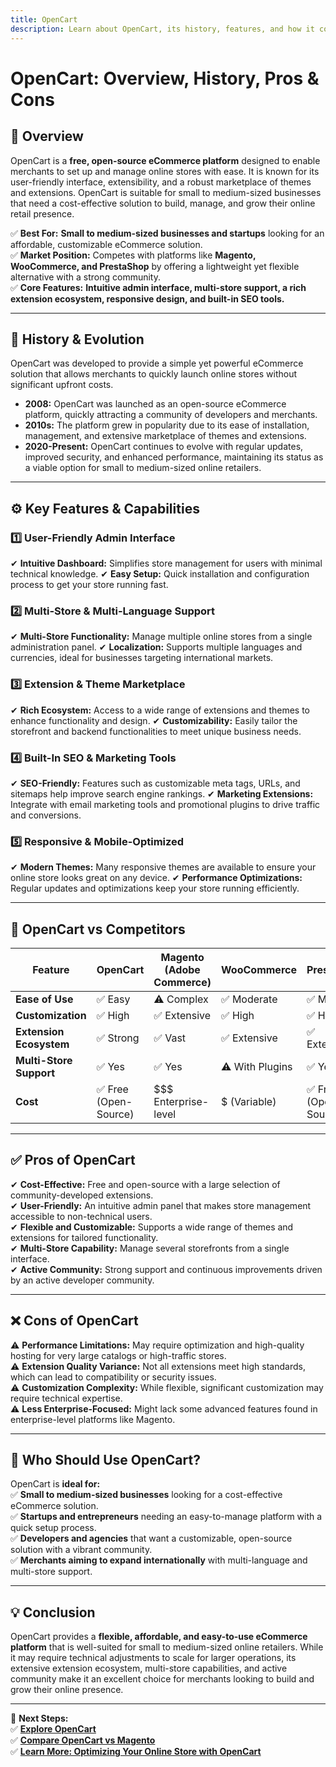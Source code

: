 ```yaml
---
title: OpenCart
description: Learn about OpenCart, its history, features, and how it compares to other eCommerce platforms.
---
```


# **OpenCart: Overview, History, Pros & Cons**

## **📌 Overview**  
OpenCart is a **free, open-source eCommerce platform** designed to enable merchants to set up and manage online stores with ease. It is known for its user-friendly interface, extensibility, and a robust marketplace of themes and extensions. OpenCart is suitable for small to medium-sized businesses that need a cost-effective solution to build, manage, and grow their online retail presence.

✅ **Best For:** **Small to medium-sized businesses and startups** looking for an affordable, customizable eCommerce solution.  
✅ **Market Position:** Competes with platforms like **Magento, WooCommerce, and PrestaShop** by offering a lightweight yet flexible alternative with a strong community.  
✅ **Core Features:** **Intuitive admin interface, multi-store support, a rich extension ecosystem, responsive design, and built-in SEO tools.**

---

## **📜 History & Evolution**  
OpenCart was developed to provide a simple yet powerful eCommerce solution that allows merchants to quickly launch online stores without significant upfront costs.

- **2008:** OpenCart was launched as an open-source eCommerce platform, quickly attracting a community of developers and merchants.
- **2010s:** The platform grew in popularity due to its ease of installation, management, and extensive marketplace of themes and extensions.
- **2020-Present:** OpenCart continues to evolve with regular updates, improved security, and enhanced performance, maintaining its status as a viable option for small to medium-sized online retailers.

---

## **⚙️ Key Features & Capabilities**

### **1️⃣ User-Friendly Admin Interface**
✔ **Intuitive Dashboard:** Simplifies store management for users with minimal technical knowledge.
✔ **Easy Setup:** Quick installation and configuration process to get your store running fast.

### **2️⃣ Multi-Store & Multi-Language Support**
✔ **Multi-Store Functionality:** Manage multiple online stores from a single administration panel.
✔ **Localization:** Supports multiple languages and currencies, ideal for businesses targeting international markets.

### **3️⃣ Extension & Theme Marketplace**
✔ **Rich Ecosystem:** Access to a wide range of extensions and themes to enhance functionality and design.
✔ **Customizability:** Easily tailor the storefront and backend functionalities to meet unique business needs.

### **4️⃣ Built-In SEO & Marketing Tools**
✔ **SEO-Friendly:** Features such as customizable meta tags, URLs, and sitemaps help improve search engine rankings.
✔ **Marketing Extensions:** Integrate with email marketing tools and promotional plugins to drive traffic and conversions.

### **5️⃣ Responsive & Mobile-Optimized**
✔ **Modern Themes:** Many responsive themes are available to ensure your online store looks great on any device.
✔ **Performance Optimizations:** Regular updates and optimizations keep your store running efficiently.

---

## **🔄 OpenCart vs Competitors**

| Feature                   | OpenCart          | Magento (Adobe Commerce) | WooCommerce       | PrestaShop       |
|---------------------------|-------------------|--------------------------|-------------------|------------------|
| **Ease of Use**           | ✅ Easy           | ⚠ Complex               | ✅ Moderate       | ✅ Moderate      |
| **Customization**         | ✅ High           | ✅ Extensive             | ✅ High           | ✅ High          |
| **Extension Ecosystem**   | ✅ Strong         | ✅ Vast                  | ✅ Extensive      | ✅ Extensive     |
| **Multi-Store Support**   | ✅ Yes            | ✅ Yes                   | ⚠ With Plugins   | ✅ Yes           |
| **Cost**                  | ✅ Free (Open-Source) | $$$ Enterprise-level   | $ (Variable)      | ✅ Free (Open-Source) |

---

## **✅ Pros of OpenCart**  
✔ **Cost-Effective:** Free and open-source with a large selection of community-developed extensions.  
✔ **User-Friendly:** An intuitive admin panel that makes store management accessible to non-technical users.  
✔ **Flexible and Customizable:** Supports a wide range of themes and extensions for tailored functionality.  
✔ **Multi-Store Capability:** Manage several storefronts from a single interface.  
✔ **Active Community:** Strong support and continuous improvements driven by an active developer community.

---

## **❌ Cons of OpenCart**  
⚠ **Performance Limitations:** May require optimization and high-quality hosting for very large catalogs or high-traffic stores.  
⚠ **Extension Quality Variance:** Not all extensions meet high standards, which can lead to compatibility or security issues.  
⚠ **Customization Complexity:** While flexible, significant customization may require technical expertise.  
⚠ **Less Enterprise-Focused:** Might lack some advanced features found in enterprise-level platforms like Magento.

---

## **🎯 Who Should Use OpenCart?**  
OpenCart is **ideal for:**  
✅ **Small to medium-sized businesses** looking for a cost-effective eCommerce solution.  
✅ **Startups and entrepreneurs** needing an easy-to-manage platform with a quick setup process.  
✅ **Developers and agencies** that want a customizable, open-source solution with a vibrant community.  
✅ **Merchants aiming to expand internationally** with multi-language and multi-store support.

---

## **💡 Conclusion**  
OpenCart provides a **flexible, affordable, and easy-to-use eCommerce platform** that is well-suited for small to medium-sized online retailers. While it may require technical adjustments to scale for larger operations, its extensive extension ecosystem, multi-store capabilities, and active community make it an excellent choice for merchants looking to build and grow their online presence.

---

🚀 **Next Steps:**  
✅ **[Explore OpenCart](https://www.opencart.com/)**  
✅ **[Compare OpenCart vs Magento](#)**  
✅ **[Learn More: Optimizing Your Online Store with OpenCart](#)**
